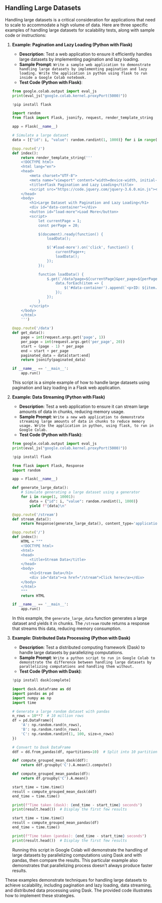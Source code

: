 ## Handling Large Datasets
Handling large datasets is a critical consideration for applications that need to scale to accommodate a high volume of data. Here are three specific examples of handling large datasets for scalability tests, along with sample code or instructions:

1. **Example: Pagination and Lazy Loading (Python with Flask)**

   - **Description**: Test a web application to ensure it efficiently handles large datasets by implementing pagination and lazy loading.
   - **Sample Prompt**: ```Write a sample web application to demonstrate handling large datasets by implementing pagination and lazy loading. Write the application in python using flask to run inside a Google Colab notebook.```
   - **Test Code (Python with Flask)**:

   ```python (Google Colab)
   from google.colab.output import eval_js
   print(eval_js("google.colab.kernel.proxyPort(5000)"))
   
   !pip install flask
   
   import random
   from flask import Flask, jsonify, request, render_template_string
   
   app = Flask(__name__)
   
   # Simulate a large dataset
   data = [{"id": i, "value": random.randint(1, 1000)} for i in range(1, 10001)]
   
   @app.route('/')
   def index():
       return render_template_string('''
       <!DOCTYPE html>
       <html lang="en">
       <head>
           <meta charset="UTF-8">
           <meta name="viewport" content="width=device-width, initial-scale=1.0">
           <title>Flask Pagination and Lazy Loading</title>
           <script src="https://code.jquery.com/jquery-3.6.0.min.js"></script>
       </head>
       <body>
           <h1>Large Dataset with Pagination and Lazy Loading</h1>
           <div id="data-container"></div>
           <button id="load-more">Load More</button>
           <script>
               let currentPage = 1;
               const perPage = 20;
   
               $(document).ready(function() {
                   loadData();
   
                   $('#load-more').on('click', function() {
                       currentPage++;
                       loadData();
                   });
               });
   
               function loadData() {
                   $.get(`/data?page=${currentPage}&per_page=${perPage}`, function(data) {
                       data.forEach(item => {
                           $('#data-container').append(`<p>ID: ${item.id}, Value: ${item.value}</p>`);
                       });
                   });
               }
           </script>
       </body>
       </html>
       ''')
   
   @app.route('/data')
   def get_data():
       page = int(request.args.get('page', 1))
       per_page = int(request.args.get('per_page', 20))
       start = (page - 1) * per_page
       end = start + per_page
       paginated_data = data[start:end]
       return jsonify(paginated_data)
   
   if __name__ == '__main__':
       app.run()
   ```

   This script is a simple example of how to handle large datasets using pagination and lazy loading in a Flask web application. 

2. **Example: Data Streaming (Python with Flask)**

   - **Description**: Test a web application to ensure it can stream large amounts of data in chunks, reducing memory usage.
   - **Sample Prompt**: ```Write a new web application to demonstrate streaming large amounts of data in chunks to reduce memory usage. Write the application in python, using flask, to run in Google Colab.```
   - **Test Code (Python with Flask)**:

   ```python (Google Colab)
   from google.colab.output import eval_js
   print(eval_js("google.colab.kernel.proxyPort(5000)"))

   !pip install flask
   
   from flask import Flask, Response
   import random
   
   app = Flask(__name__)
   
   def generate_large_data():
       # Simulate generating a large dataset using a generator
       for i in range(1, 10001):
           data = {"id": i, "value": random.randint(1, 1000)}
           yield f"{data}\n"
   
   @app.route('/stream')
   def stream_data():
       return Response(generate_large_data(), content_type='application/json')
   
   @app.route('/')
   def index():
       HTML = """
       <!DOCTYPE html>
       <html>
       <head>
           <title>Stream Data</title>
       </head>
       <body>
           <h1>Stream Data</h1>
           <div id="data"><a href="/stream">Click here</a></div>
       </body>
       </html>
       """
       return HTML
   
   if __name__ == '__main__':
       app.run()
   ```

   In this example, the `generate_large_data` function generates a large dataset and yields it in chunks. The `/stream` route returns a response that streams this data, reducing memory consumption.

3. **Example: Distributed Data Processing (Python with Dask)**

   - **Description**: Test a distributed computing framework (Dask) to handle large datasets by parallelizing computations.
   - **Sample Prompt**: ```Write a python script to run in Google Colab to demonstrate the difference between handling large datasets by parallelizing computations and handling them without.```
   - **Test Code (Python with Dask)**:

   ```python
   !pip install dask[complete]
   
   import dask.dataframe as dd
   import pandas as pd
   import numpy as np
   import time
   
   # Generate a large random dataset with pandas
   n_rows = 10**7  # 10 million rows
   df = pd.DataFrame({
       'A': np.random.rand(n_rows),
       'B': np.random.rand(n_rows),
       'C': np.random.randint(1, 100, size=n_rows)
   })
   
   # Convert to Dask DataFrame
   ddf = dd.from_pandas(df, npartitions=10)  # Split into 10 partitions for parallel processing
   
   def compute_grouped_mean_dask(ddf):
       return ddf.groupby('C').A.mean().compute()
   
   def compute_grouped_mean_pandas(df):
       return df.groupby('C').A.mean()
   
   start_time = time.time()
   result = compute_grouped_mean_dask(ddf)
   end_time = time.time()
   
   print(f"Time taken (dask): {end_time - start_time} seconds")
   print(result.head())  # Display the first few results
   
   start_time = time.time()
   result = compute_grouped_mean_pandas(df)
   end_time = time.time()
   
   print(f"Time taken (pandas): {end_time - start_time} seconds")
   print(result.head())  # Display the first few results
   ```

   Running this script in Google Colab will demonstrate the handling of large datasets by parallelizing computations using Dask and with pandas, then compare the results. This particular example also demonstrates that parallelizing process doesn't always produce faster results.
   
These examples demonstrate techniques for handling large datasets to achieve scalability, including pagination and lazy loading, data streaming, and distributed data processing using Dask. The provided code illustrates how to implement these strategies.
